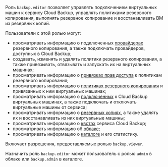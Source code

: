 Роль `backup.editor` позволяет управлять подключением виртуальных машин к сервису Cloud Backup, управлять политиками резервного копирования, выполнять резервное копирование и восстанавливать ВМ из резервных копий.

Пользователи с этой ролью могут:
* просматривать информацию о подключенных [провайдерах](../../backup/concepts/index.md#providers) резервного копирования, а также подключать провайдеров, доступных в Cloud Backup;
* создавать, изменять и удалять политики резервного копирования, а также привязывать, отвязывать и запускать их на виртуальных машинах;
* просматривать информацию о [привязках прав доступа](../../iam/concepts/access-control/index.md#access-bindings) к политикам резервного копирования;
* просматривать информацию о [политиках резервного копирования](../../backup/concepts/policy.md) и привязанных к ним виртуальных машинах;
* просматривать информацию о [подключенных](../../backup/concepts/vm-connection.md) к Cloud Backup виртуальных машинах, а также подключать и отключать виртуальные машины от сервиса;
* просматривать информацию о [резервных копиях](../../backup/concepts/backup.md), а также удалять их и восстанавливать из них виртуальные машины;
* просматривать информацию о [квотах](../../backup/concepts/limits.md#backup-quotas) сервиса Cloud Backup;
* просматривать информацию об [облаке](../../resource-manager/concepts/resources-hierarchy.md#cloud);
* просматривать информацию о [каталоге](../../resource-manager/concepts/resources-hierarchy.md#folder) и его статистику.

Включает разрешения, предоставляемые ролью `backup.viewer`.

Назначить роль `backup.editor` может пользователь с ролью `admin` в облаке или `backup.admin` в каталоге.
